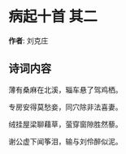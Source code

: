 # 病起十首  其二

**作者**: 刘克庄

## 诗词内容

薄有桑麻在北溪，辎车悬了驾鸡栖。

专房安得莫愁妾，同穴除非法喜妻。

绒挂屋梁聊藉草，萤穿窗隙胜然藜。

谢公虚下闻筝泪，输与刘伶醉似泥。

